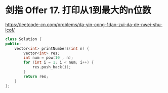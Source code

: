 # 剑指 Offer 17. 打印从1到最大的n位数

https://leetcode-cn.com/problems/da-yin-cong-1dao-zui-da-de-nwei-shu-lcof/

```cpp
class Solution {
public:
    vector<int> printNumbers(int n) {
        vector<int> res;
        int num = pow(10 , n);
        for (int i = 1; i < num; i++) {
            res.push_back(i);
        }
        return res;
    }
};
```